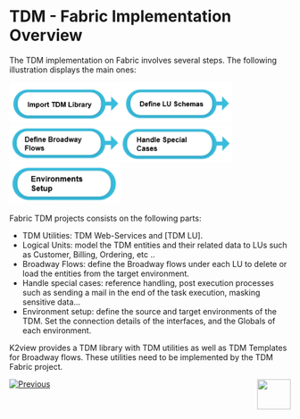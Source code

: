 # TDM - Fabric Implementation Overview

The TDM implementation on Fabric involves several steps. The following illustration displays the main ones:

[<img src="images/tdm_fabric_imp_step_1.png" alt="drawing" width="200pxl"/>](04_fabric_tdm_library.md)[<img src="images/tdm_fabric_imp_step_2.png" alt="drawing" width="200pxl"/>]()[<img src="images/tdm_fabric_imp_step_3.png" alt="drawing" width="200pxl"/>]()[<img src="images/tdm_fabric_imp_step_4.png" alt="drawing" width="200pxl"/>]() [<img src="images/tdm_fabric_imp_step_5.png" alt="drawing" width="200pxl"/>]()

Fabric TDM projects consists on the following parts:

- TDM Utilities: TDM Web-Services and [TDM LU].
-  Logical Units: model the TDM entities and their related data to LUs such as Customer, Billing, Ordering, etc ..
- Broadway Flows: define the Broadway flows under each LU to delete or load the entities from the target environment.
- Handle special cases: reference handling,  post execution processes such as sending a mail in the end of the task execution, masking sensitive data...
- Environment setup: define the source and target environments of the TDM. Set the connection details of the interfaces, and the Globals of each environment.

K2view provides a TDM library with TDM utilities as well as TDM Templates for Broadway flows. These utilities need to be implemented by the TDM Fabric project. 



[![Previous](/articles/images/Previous.png)](02_tdm_implementation_flow.md)[<img align="right" width="60" height="54" src="/articles/images/Next.png">](04_fabric_tdm_library.md)



